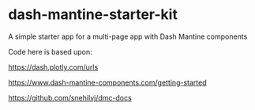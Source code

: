 # dash-mantine-starter-kit

A simple starter app for a multi-page app with Dash Mantine components

Code here is based upon:

https://dash.plotly.com/urls

https://www.dash-mantine-components.com/getting-started

https://github.com/snehilvj/dmc-docs

